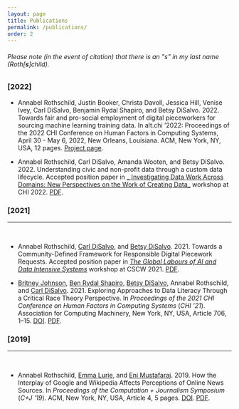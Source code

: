 ```yaml
---
layout: page
title: Publications
permalink: /publications/
order: 2
---
```


###### Please note (in the event of citation) that there is an "s" in my last name (Roth[__s__]child). ######

<!-- * TOC
{:toc} -->

### [2022]

* Annabel Rothschild, Justin Booker, Christa Davoll, Jessica Hill, Venise Ivey, Carl DiSalvo, Benjamin Rydal Shapiro, and Betsy DiSalvo. 2022. Towards fair and pro-social employment of digital pieceworkers for sourcing machine learning training data. In alt.chi ’2022: Proceedings of the 2022 CHI Conference on Human Factors in Computing Systems, April 30 - May 6, 2022, New Orleans, Louisiana. ACM, New York, NY, USA, 12 pages. [Project page](https://annabelrothschild.com/projects/alt.chi-22/pro-social_crowd_collaborator_recruitment_guidelines).

* Annabel Rothschild, Carl DiSalvo, Amanda Wooten, and Betsy DiSalvo. 2022. Understanding civic and non-profit data through a custom data lifecycle. Accepted position paper in [_ Investigating Data Work Across Domains: New Perspectives on the Work of Creating Data_](https://web.asu.edu/dataworkworkshopchi2022/home) workshop at CHI 2022. [PDF](/documents/Rothschild_NonProfitCivicData_2022.pdf).

### [2021]
------
<br>

* Annabel Rothschild, [Carl DiSalvo](https://www.carldisalvo.com/), and [Betsy DiSalvo](http://www.betsydisalvo.com/). 2021. Towards a Community-Defined Framework for Responsible Digital Piecework Requests. Accepted position paper in [_The Global Labours of AI and Data Intensive Systems_](https://globaltechandsociety.red/cscw2021/) workshop at CSCW 2021. [PDF](/documents/Rothschild_GlobalLabors_2021.pdf).

* [Britney Johnson](https://www.linkedin.com/in/britney-johnson-8b904555/), [Ben Rydal Shapiro](https://www.benrydal.com/), [Betsy DiSalvo](http://www.betsydisalvo.com/), Annabel Rothschild, and [Carl DiSalvo](https://www.carldisalvo.com/). 2021. Exploring Approaches to Data Literacy Through a Critical Race Theory Perspective. In _Proceedings of the 2021 CHI Conference on Human Factors in Computing Systems_ (_CHI '21_). Association for Computing Machinery, New York, NY, USA, Article 706, 1–15. [DOI](https://doi.org/10.1145/3411764.3445141). [PDF](/documents/Johnson_CHI_2021.pdf).

### [2019]
------
<br>

* Annabel Rothschild, [Emma Lurie](https://emmalurie.github.io/), and [Eni Mustafaraj](https://cs.wellesley.edu/~eni/index.html). 2019. How the Interplay of Google and Wikipedia Affects Perceptions of Online News Sources. In _Proceedings of the Computation + Journalism Symposium_ (_C+J '19_). ACM, New York, NY, USA, Article 4, 5 pages. [DOI](https://doi.org/10.475/123_4). [PDF](/documents/Rothschild_C+J_2019.pdf).
